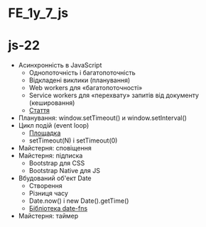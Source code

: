 # FE_1y_7_js

# js-22

- Асинхронність в JavaScript
  - Однопоточність і багатопоточність
  - Відкладені виклики (планування)
  - Web workers для «багатопоточності»
  - Service workers для «перехвату» запитів від документу (кешировання)
  - [Стаття](https://bitsofco.de/web-workers-vs-service-workers-vs-worklets)
- Планування: window.setTimeout() и window.setInterval()
- Цикл подій (event loop)
  - [Площадка](http://latentflip.com/loupe)
  - setTimeout(N) і setTimeout(0)
- Майстерня: сповіщення
- Майстерня: підписка
  - Bootstrap для CSS
  - Bootstrap Native для JS
- Вбудований об'ект Date
  - Створення
  - Різниця часу
  - Date.now() і new Date().getTime()
  - [Бібліотека date-fns](https://date-fns.org/)
- Майстерня: таймер
